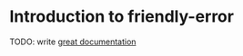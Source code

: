 # Introduction to friendly-error

TODO: write [great documentation](http://jacobian.org/writing/great-documentation/what-to-write/)
